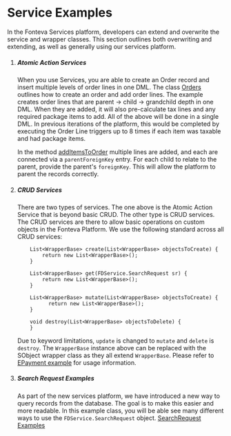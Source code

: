 # Service Examples

In the Fonteva Services platform, developers can extend and overwrite the service and wrapper classes. This section outlines both
overwriting and extending, as well as generally using our services platform.

1. ##### Atomic Action Services
    When you use Services, you are able to create an Order record and insert multiple levels of order lines in one DML. The class
    [Orders](ServiceExamples/main/default/classes/Orders.cls) outlines how to create an order and add order lines. 
    The example creates order lines that are parent -> child -> grandchild depth in one DML. When they are added,
    it will also pre-calculate tax lines and any required package items to add. All of the above will be done in a single
    DML. In previous iterations of the platform, this would be completed by executing the Order Line triggers up to 8 times 
    if each item was taxable and had package items.
    
    In the method [addItemsToOrder](https://github.com/Fonteva/FDService-Examples/blob/master/ServiceExamples/main/default/classes/Orders.cls#L67)
    multiple lines are added, and each are connected via a `parentForeignKey` entry. For each child to relate to the parent, provide the 
    parent's `foreignKey`. This will allow the platform to parent the records correctly.
2. ##### CRUD Services
    There are two types of services. The one above is the Atomic Action Service that is beyond basic CRUD. The other type
    is CRUD services. The CRUD services are there to allow basic operations on custom objects in the Fonteva Platform.
    We use the following standard across all CRUD services:
    ```apex
        List<WrapperBase> create(List<WrapperBase> objectsToCreate) {
            return new List<WrapperBase>();
        }
     
        List<WrapperBase> get(FDService.SearchRequest sr) {
            return new List<WrapperBase>();
        }
     
        List<WrapperBase> mutate(List<WrapperBase> objectsToCreate) {
              return new List<WrapperBase>();
        }
     
        void destroy(List<WrapperBase> objectsToDelete) {
        }
    
    ```
    Due to keyword limitations, `update` is changed to `mutate` and `delete` is `destroy`. The `WrapperBase` instance 
    above can be replaced with the SObject wrapper class as they all extend `WrapperBase`. Please refer to [EPayment example](ServiceExamples/main/default/classes/EPaymentCRUD.cls)
    for usage information.
3. ##### Search Request Examples
    As part of the new services platform, we have introduced a new way to query records from the database. The goal is to make
    this easier and more readable. In this example class, you will be able see many different ways to use the `FDService.SearchRequest`
    object. [SearchRequest Examples](ServiceExamples/main/default/classes/SearchRequestExamples.cls)
